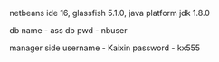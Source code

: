 netbeans ide 16,
glassfish 5.1.0,
java platform jdk 1.8.0

db name - ass
db pwd - nbuser

manager side 
username - Kaixin
password - kx555
